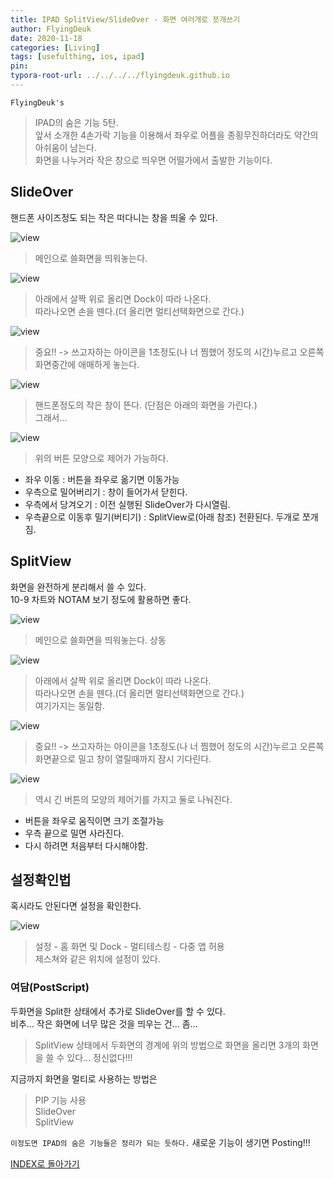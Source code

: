 ```yaml
---
title: IPAD SplitView/SlideOver - 화면 여러개로 쪼개쓰기
author: FlyingDeuk
date: 2020-11-18
categories: [Living]
tags: [usefulthing, ios, ipad]
pin:
typora-root-url: ../../../../flyingdeuk.github.io
---
```


`FlyingDeuk's`
> IPAD의 숨은 기능 5탄. <br>
앞서 소개한 4손가락 기능을 이용해서 좌우로 어플을 종횡무진하더라도 약간의 아쉬움이 남는다. <br>
화면을 나누거라 작은 창으로 띄우면 어떨가에서 출발한 기능이다.

## SlideOver
핸드폰 사이즈정도 되는 작은 떠다니는 창을 띄울 수 있다.

![view](/img/living/ipad/view.jpg)
>메인으로 쓸화면을 띄워놓는다. <br>

![view](/img/living/ipad/view1.jpg)
>아래에서 살짝 위로 올리면 Dock이 따라 나온다. <br>
따라나오면 손을 뗀다.(더 올리면 멀티선택화면으로 간다.)

![view](/img/living/ipad/view11.jpg)
>중요!! -> 쓰고자하는 아이콘을 1초정도(나 너 찜했어 정도의 시간)누르고 오른쪽화면중간에 애매하게 놓는다.

![view](/img/living/ipad/view21.jpg)
>핸드폰정도의 작은 창이 뜬다. (단점은 아래의 화면을 가린다.)<br>
그래서...

![view](/img/living/ipad/view22.jpg)
>위의 버튼 모양으로 제어가 가능하다.
- 좌우 이동 : 버튼을 좌우로 옮기면 이동가능
- 우측으로 밀어버리기 : 창이 들어가서 닫힌다.
- 우측에서 당겨오기 : 이전 실행된 SlideOver가 다시열림.
- 우측끝으로 이동후 밀기(버티기) : SplitView로(아래 참조) 전환된다. 두개로 쪼개짐.


## SplitView
화면을 완전하게 분리해서 쓸 수 있다. <br>
10-9 차트와 NOTAM 보기 정도에 활용하면 좋다. <br>

![view](/img/living/ipad/view.jpg)
>메인으로 쓸화면을 띄워놓는다. 상동 <br>

![view](/img/living/ipad/view1.jpg)
>아래에서 살짝 위로 올리면 Dock이 따라 나온다. <br>
따라나오면 손을 뗀다.(더 올리면 멀티선택화면으로 간다.) <br>
여기가지는 동일함.

![view](/img/living/ipad/view12.jpg)
>중요!! -> 쓰고자하는 아이콘을 1초정도(나 너 찜했어 정도의 시간)누르고 오른쪽 화면끝으로 밀고 창이 열릴때까지 잠시 기다린다.

![view](/img/living/ipad/view31.jpg)
>역시 긴 버튼의 모양의 제어기를 가지고 둘로 나눠진다. <br>
- 버튼을 좌우로 움직이면 크기 조절가능
- 우측 끝으로 밀면 사라진다.
- 다시 하려면 처음부터 다시해야함.

## 설정확인법
혹시라도 안된다면 설정을 확인한다.

![view](/img/living/ipad/view4.jpg)
>설정 - 홈 화면 및 Dock - 멀티테스킹 - 다중 앱 허용 <br>
제스쳐와 같은 위치에 설정이 있다.


### 여담(PostScript)
두화면을 Split한 상태에서 추가로 SlideOver를 할 수 있다. <br>
비추... 작은 화면에 너무 많은 것을 띄우는 건... 좀...
>SplitView 상태에서 두화면의 경계에 위의 방법으로 화면을 올리면 3개의 화면을 쓸 수 있다... 정신없다!!!

지금까지 화면을 멀티로 사용하는 방법은
> PIP 기능 사용 <br>
SlideOver <br>
SplitView <br>

`이정도면 IPAD의 숨은 기능들은 정리가 되는 듯하다.` 새로운 기능이 생기면 Posting!!!

[INDEX로 돌아가기](/posts/Ipad/)
